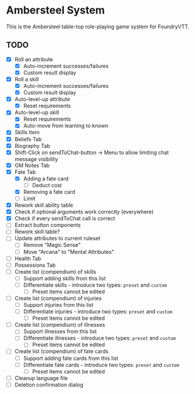 # Ambersteel System

This is the Ambersteel table-top role-playing game system for FoundryVTT. 

## TODO
* [X] Roll an attribute
  * [X] Auto-increment successes/failures
  * [X] Custom result display
* [X] Roll a skill
  * [X] Auto-increment successes/failures
  * [X] Custom result display
* [X] Auto-level-up attribute
  * [X] Reset requirements
* [X] Auto-level-up skill
  * [X] Reset requirements
  * [X] Auto-move from learning to known
* [X] Skills Item
* [X] Beliefs Tab
* [X] Biography Tab
* [X] Shift-Click on sendToChat-button -> Menu to allow limiting chat message visibility
* [X] GM Notes Tab
* [X] Fate Tab
  * [X] Adding a fate card
    * [ ] Deduct cost
  * [X] Removing a fate card
  * [ ] Limit
* [X] Rework skill ability table
* [X] Check if optional arguments work correctly (everywhere)
* [X] Check if every sendToChat call is correct
* [ ] Extract button components
* [ ] Rework skill table?
* [ ] Update attributes to current ruleset
  * [ ] Remove "Magic Sense"
  * [ ] Move "Arcana" to "Mental Attributes"
* [ ] Health Tab
* [ ] Possessions Tab
* [ ] Create list (compendium) of skills
  * [ ] Support adding skills from this list
  * [ ] Differentiate skills - introduce two types: `preset` and `custom`
    * [ ] Preset items cannot be edited
* [ ] Create list (compendium) of injuries
  * [ ] Support injuries from this list
  * [ ] Differentiate injuries - introduce two types: `preset` and `custom`
    * [ ] Preset items cannot be edited
* [ ] Create list (compendium) of illnesses
  * [ ] Support illnesses from this list
  * [ ] Differentiate illnesses - introduce two types: `preset` and `custom`
    * [ ] Preset items cannot be edited
* [ ] Create list (compendium) of fate cards
  * [ ] Support adding fate cards from this list
  * [ ] Differentiate fate cards - introduce two types: `preset` and `custom`
    * [ ] Preset items cannot be edited
* [ ] Cleanup language file
* [ ] Deletion confirmation dialog